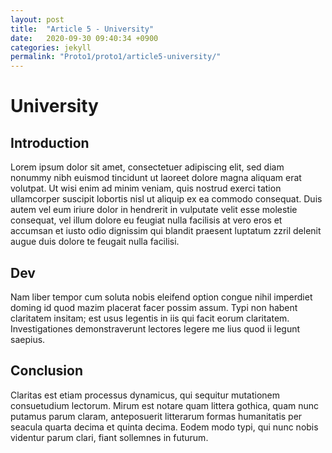 ```yaml
---
layout: post
title:  "Article 5 - University"
date:   2020-09-30 09:40:34 +0900
categories: jekyll
permalink: "Proto1/proto1/article5-university/"
---
```

<h1> University </h1>
<h2>Introduction</h2>

<p> Lorem ipsum dolor sit amet, consectetuer adipiscing elit,
sed diam nonummy nibh euismod tincidunt ut laoreet dolore
magna aliquam erat volutpat. Ut wisi enim ad minim veniam,
quis nostrud exerci tation ullamcorper suscipit lobortis nisl
ut aliquip ex ea commodo consequat. Duis autem vel eum iriure
dolor in hendrerit in vulputate velit esse molestie consequat,
vel illum dolore eu feugiat nulla facilisis at vero eros et
accumsan et iusto odio dignissim qui blandit praesent luptatum
zzril delenit augue duis dolore te feugait nulla facilisi.</p>

<h2>Dev</h2>
<p> Nam liber tempor cum soluta nobis eleifend option congue
nihil imperdiet doming id quod mazim placerat facer possim
assum. Typi non habent claritatem insitam; est usus legentis
in iis qui facit eorum claritatem. Investigationes
demonstraverunt lectores legere me lius quod ii legunt saepius.</p>

<h2>Conclusion</h2>
<p> Claritas est etiam processus dynamicus, qui sequitur mutationem
consuetudium lectorum. Mirum est notare quam littera gothica,
quam nunc putamus parum claram, anteposuerit litterarum formas
humanitatis per seacula quarta decima et quinta decima. Eodem
modo typi, qui nunc nobis videntur parum clari, fiant sollemnes
in futurum.</p>
